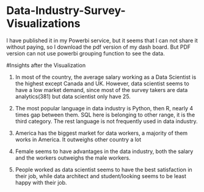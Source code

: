 # Data-Industry-Survey-Visualizations

I have published it in my Powerbi service, but it seems that I can not share it without paying, so I download the pdf version of my dash board. But PDF version can not use powerbi grouping function to see the data.

#Insights after the Visualization
1. In most of the country, the average salary working as a Data Scientist is the highest except Canada and UK. However, data scientist seems to have a low market demand, since most of the survey takers are data analytics(381) but data scientist only have 25.

2. The most popular language in data industry is Python, then R, nearly 4 times gap between them. SQL here is belonging to other range, it is the third category. The rest language is not frequently used in data industry.
3. America has the biggest market for data workers, a majority of them works in America. It outweighs other country a lot
4. Female seems to have advantages in the data industry, both the salary and the workers outweighs the male workers.
5. People worked as data scientist seems to have the best satisfaction in their job, while data architect and student/looking seems to be least happy with their job.
